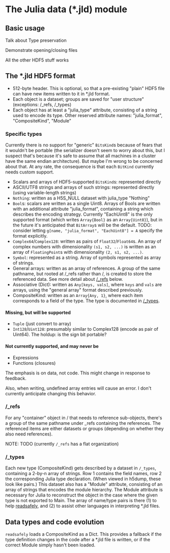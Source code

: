 # The Julia data (*.jld) module

## Basic usage

Talk about Type preservation

Demonstrate opening/closing files

All the other HDF5 stuff works

## The *.jld HDF5 format

- 512-byte header. This is optional, so that a pre-existing "plain" HDF5 file can have new items written to it in *.jld format.
- Each object is a dataset; groups are saved for "user structure" (exceptions: /_refs, /_types)
- Each object has at least a "julia_type" attribute, consisting of a string used to encode its type. Other reserved attribute names: "julia_format", "CompositeKind", "Module"

### Specific types

Currently there is no support for "generic" `BitsKind`s because of fears that it wouldn't be portable (the serializer doesn't seem to worry about this, but I suspect that's because it's safe to assume that all machines in a cluster have the same endian architecture). But maybe I'm wrong to be concerned about that. At any rate, the consequence is that each `BitKind` currently needs custom support.

- Scalars and arrays of HDF5-supported `BitsKind`s: represented directly
- ASCII/UTF8 strings and arrays of such strings: represented directly (using variable-length strings)
- `Nothing`: written as a H5S_NULL dataset with julia_type "Nothing"
- `Bool`s: scalars are written as a single Uint8. Arrays of Bools are written with an additional attribute "julia_format", containing a string which describes the encoding strategy. Currently "EachUint8" is the only supported format (which writes `Array{Bool}` as an `Array{Uint8}`), but in the future it's anticipated that `BitArray`s will be the default. TODO: consider letting `g[name, "julia_format", "EachUint8"] = A` specify the format explicitly.
- `Complex64`/`Complex128`: written as pairs of `Float32`/`Float64`s. An array of complex numbers with dimensionality `(s1, s2, ...)` is written as an array of `FloatingPoint`s with  dimensionality `(2, s1, s2, ...)`.
- `Symbol`: represented as a string. Array of symbols represented as array of strings.
- General arrays: written as an array of references. A group of the same pathname, but rooted at /_refs rather than /, is created to store the referenced data. See more detail about [/_refs](#refs) below.
- Associative (Dict): written as `Any[keys, vals]`, where `keys` and `vals` are arrays, using the "general array" format described previously.
- CompositeKind: written as an `Array{Any, 1}`, where each item corresponds to a field of the type. The type is documented in [/_types](#types).

#### Missing, but will be supported

- `Tuple` (just convert to array)
- `Int128`/`Uint128`: presumably similar to Complex128 (encode as pair of Uint64). The holdup: is the sign bit portable?

#### Not currently supported, and may never be

- Expressions
- Functions (closures)

The emphasis is on data, not code. This might change in response to feedback.

Also, when writing, undefined array entries will cause an error. I don't currently anticipate changing this behavior.

### /_refs
<a id="refs"></a>

For any "container" object in / that needs to reference sub-objects, there's a group of the same pathname under _refs containing the references. The referenced items are either datasets or groups (depending on whether they also need references).

NOTE: TODO (currently `/_refs` has a flat organization)

### /_types
<a id="types"></a>

Each new type (CompositeKind) gets described by a dataset in `/_types`, containing a 2-by-n array of strings. Row 1 contains the field names, row 2 the corresponding Julia type declaration. (When viewed in h5dump, these look like pairs.) This dataset also has a "Module" attribute, consisting of an array of strings that encodes the module hierarchy. The Module attribute is necessary for Julia to reconstruct the object in the case where the given type is not exported to Main. The array of name/type pairs is there (1) to help [readsafely](#readsafely), and (2) to assist other languages in interpreting \*.jld files.



## Data types and code evolution
<a id="readsafely"></a>

`readsafely` loads a CompositeKind as a Dict. This provides a fallback if the type definition changes in the code after a \*.jld file is written, or if the correct Module simply hasn't been loaded.
